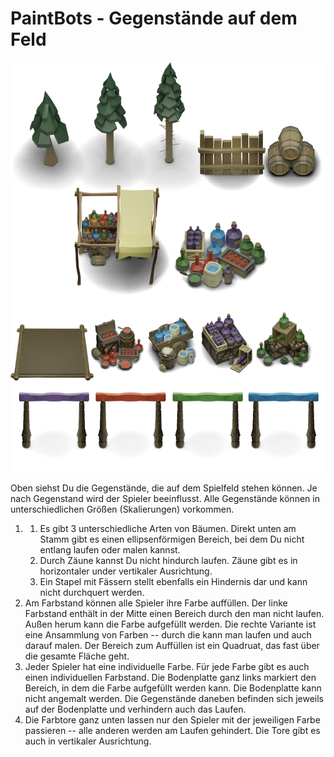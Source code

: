 PaintBots - Gegenstände auf dem Feld
===

![PaintBotsGame](./figures/PaintBots_items.png)

Oben siehst Du die Gegenstände, die auf dem Spielfeld stehen können. Je nach
Gegenstand wird der Spieler beeinflusst. Alle Gegenstände können in
unterschiedlichen Größen (Skalierungen) vorkommen.

1. 1. Es gibt 3 unterschiedliche Arten von Bäumen. Direkt unten am Stamm gibt es
   einen ellipsenförmigen Bereich, bei dem Du nicht entlang laufen oder malen
   kannst.
   2. Durch Zäune kannst Du nicht hindurch laufen.  Zäune gibt es in
   horizontaler under vertikaler Ausrichtung.
   3. Ein Stapel mit Fässern stellt ebenfalls ein Hindernis dar und kann nicht
   durchquert werden.
2. Am Farbstand können alle Spieler ihre Farbe auffüllen. Der linke Farbstand
   enthält in der Mitte einen Bereich durch den man nicht laufen. Außen herum
   kann die Farbe aufgefüllt werden. Die rechte Variante ist eine Ansammlung von
   Farben -- durch die kann man laufen und auch darauf malen. Der Bereich zum
   Auffüllen ist ein Quadruat, das fast über die gesamte Fläche geht.
3. Jeder Spieler hat eine individuelle Farbe. Für jede Farbe gibt es auch einen
   individuellen Farbstand. Die Bodenplatte ganz links markiert den Bereich, in
   dem die Farbe aufgefüllt werden kann. Die Bodenplatte kann nicht angemalt
   werden. Die Gegenstände daneben befinden sich jeweils auf der Bodenplatte und
   verhindern auch das Laufen.
4. Die Farbtore ganz unten lassen nur den Spieler mit der jeweiligen Farbe
   passieren -- alle anderen werden am Laufen gehindert. Die Tore gibt es auch
   in vertikaler Ausrichtung.
